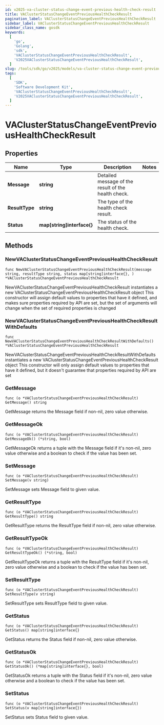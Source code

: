```yaml
---
id: v2025-va-cluster-status-change-event-previous-health-check-result
title: VAClusterStatusChangeEventPreviousHealthCheckResult
pagination_label: VAClusterStatusChangeEventPreviousHealthCheckResult
sidebar_label: VAClusterStatusChangeEventPreviousHealthCheckResult
sidebar_class_name: gosdk
keywords:
  [
    'go',
    'Golang',
    'sdk',
    'VAClusterStatusChangeEventPreviousHealthCheckResult',
    'V2025VAClusterStatusChangeEventPreviousHealthCheckResult',
  ]
slug: /tools/sdk/go/v2025/models/va-cluster-status-change-event-previous-health-check-result
tags:
  [
    'SDK',
    'Software Development Kit',
    'VAClusterStatusChangeEventPreviousHealthCheckResult',
    'V2025VAClusterStatusChangeEventPreviousHealthCheckResult',
  ]
---
```


# VAClusterStatusChangeEventPreviousHealthCheckResult

## Properties

| Name | Type | Description | Notes |
| --- | --- | --- | --- |
| **Message** | **string** | Detailed message of the result of the health check. |
| **ResultType** | **string** | The type of the health check result. |
| **Status** | **map[string]interface{}** | The status of the health check. |

## Methods

### NewVAClusterStatusChangeEventPreviousHealthCheckResult

`func NewVAClusterStatusChangeEventPreviousHealthCheckResult(message string, resultType string, status map[string]interface{}, ) *VAClusterStatusChangeEventPreviousHealthCheckResult`

NewVAClusterStatusChangeEventPreviousHealthCheckResult instantiates a new VAClusterStatusChangeEventPreviousHealthCheckResult object This constructor will assign default values to properties that have it defined, and makes sure properties required by API are set, but the set of arguments will change when the set of required properties is changed

### NewVAClusterStatusChangeEventPreviousHealthCheckResultWithDefaults

`func NewVAClusterStatusChangeEventPreviousHealthCheckResultWithDefaults() *VAClusterStatusChangeEventPreviousHealthCheckResult`

NewVAClusterStatusChangeEventPreviousHealthCheckResultWithDefaults instantiates a new VAClusterStatusChangeEventPreviousHealthCheckResult object This constructor will only assign default values to properties that have it defined, but it doesn't guarantee that properties required by API are set

### GetMessage

`func (o *VAClusterStatusChangeEventPreviousHealthCheckResult) GetMessage() string`

GetMessage returns the Message field if non-nil, zero value otherwise.

### GetMessageOk

`func (o *VAClusterStatusChangeEventPreviousHealthCheckResult) GetMessageOk() (*string, bool)`

GetMessageOk returns a tuple with the Message field if it's non-nil, zero value otherwise and a boolean to check if the value has been set.

### SetMessage

`func (o *VAClusterStatusChangeEventPreviousHealthCheckResult) SetMessage(v string)`

SetMessage sets Message field to given value.

### GetResultType

`func (o *VAClusterStatusChangeEventPreviousHealthCheckResult) GetResultType() string`

GetResultType returns the ResultType field if non-nil, zero value otherwise.

### GetResultTypeOk

`func (o *VAClusterStatusChangeEventPreviousHealthCheckResult) GetResultTypeOk() (*string, bool)`

GetResultTypeOk returns a tuple with the ResultType field if it's non-nil, zero value otherwise and a boolean to check if the value has been set.

### SetResultType

`func (o *VAClusterStatusChangeEventPreviousHealthCheckResult) SetResultType(v string)`

SetResultType sets ResultType field to given value.

### GetStatus

`func (o *VAClusterStatusChangeEventPreviousHealthCheckResult) GetStatus() map[string]interface{}`

GetStatus returns the Status field if non-nil, zero value otherwise.

### GetStatusOk

`func (o *VAClusterStatusChangeEventPreviousHealthCheckResult) GetStatusOk() (*map[string]interface{}, bool)`

GetStatusOk returns a tuple with the Status field if it's non-nil, zero value otherwise and a boolean to check if the value has been set.

### SetStatus

`func (o *VAClusterStatusChangeEventPreviousHealthCheckResult) SetStatus(v map[string]interface{})`

SetStatus sets Status field to given value.
